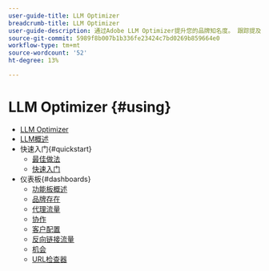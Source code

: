 ```yaml
---
user-guide-title: LLM Optimizer
breadcrumb-title: LLM Optimizer
user-guide-description: 通过Adobe LLM Optimizer提升您的品牌知名度。 跟踪提及次数、揭示见解并主导人工智能驱动的搜索。 掌控您的可见性 — 立即开始优化！
source-git-commit: 5989f8b007b1b336fe23424c7bd0269b859664e0
workflow-type: tm+mt
source-wordcount: '52'
ht-degree: 13%

---
```



# LLM Optimizer {#using}

+ [LLM Optimizer](/help/home.md)
+ [LLM概述](/help/overview/overview.md)
+ 快速入门{#quickstart}
   + [最佳做法](/help/tutorials/best-practices.md)
   + [快速入门](/help/overview/quick-start.md)
+ 仪表板{#dashboards}
   + [功能板概述](/help/dashboards/dashboards-overview.md)
   + [品牌存在](/help/dashboards/brand-presence.md)
   + [代理流量](/help/dashboards/agentic-traffic.md)
   + [协作](/help/dashboards/collaboration.md)
   + [客户配置](/help/dashboards/customer-configuration.md)
   + [反向链接流量](/help/dashboards/referral-traffic.md)
   + [机会](/help/dashboards/opportunities.md)
   + [URL检查器](/help/dashboards/url-inspector.md)
